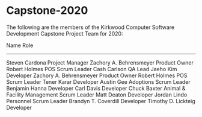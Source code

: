 # Capstone-2020

The following are the members of the 
Kirkwood Computer Software Development
Capstone Project Team for 2020:

Name							Role
----------------------------- 	-----
Steven Cardona					Project Manager
Zachory A. Behrensmeyer			Product Owner
Robert Holmes                   POS Scrum Leader
Cash Carlson                    QA Lead
Jaeho Kim						Developer
Zachory A. Behrensmeyer			Product Owner
Robert Holmes                   POS Scrum Leader
Tener Karar                     Developer
Austin Gee						Adoptions Scrum Leader
Benjamin Hanna					Developer
Carl Davis						Developer
Chuck Baxter					Animal & Facility Management Scrum Leader
Matt Deaton						Developer
Jordan Lindo					Personnel Scrum Leader
Brandyn T. Coverdill			Developer
Timothy D. Lickteig             Developer